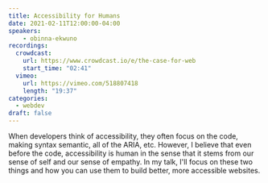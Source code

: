```yaml
---
title: Accessibility for Humans
date: 2021-02-11T12:00:00-04:00
speakers:
    - obinna-ekwuno
recordings:
  crowdcast:
    url: https://www.crowdcast.io/e/the-case-for-web
    start_time: "02:41"
  vimeo:
    url: https://vimeo.com/518807418
    length: "19:37"
categories:
  - webdev
draft: false
---
```


When developers think of accessibility, they often focus on the code, making syntax semantic, all of the ARIA, etc. However, I believe that even before the code, accessibility is human in the sense that it stems from our sense of self and our sense of empathy. In my talk, I'll focus on these two things and how you can use them to build better, more accessible websites.
